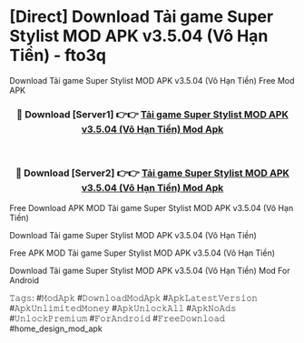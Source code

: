 # [Direct] Download Tải game Super Stylist MOD APK v3.5.04 (Vô Hạn Tiền) - fto3q
Download Tải game Super Stylist MOD APK v3.5.04 (Vô Hạn Tiền) Free Mod APK

<div align="center">
<h3>🔴 Download [Server1] 👉👉 <a href="https://apk-comot.site?title=Tải_game_Super_Stylist_MOD_APK_v3.5.04_(Vô_Hạn_Tiền)">Tải game Super Stylist MOD APK v3.5.04 (Vô Hạn Tiền) Mod Apk</a></h3><br>

<h3>🔴 Download [Server2] 👉👉 <a href="https://apk-comot.site?title=Tải_game_Super_Stylist_MOD_APK_v3.5.04_(Vô_Hạn_Tiền)">Tải game Super Stylist MOD APK v3.5.04 (Vô Hạn Tiền) Mod Apk</a></h3>
</div>


Free Download APK MOD Tải game Super Stylist MOD APK v3.5.04 (Vô Hạn Tiền)

Download Tải game Super Stylist MOD APK v3.5.04 (Vô Hạn Tiền) 

Free APK MOD Tải game Super Stylist MOD APK v3.5.04 (Vô Hạn Tiền) 

Download Tải game Super Stylist MOD APK v3.5.04 (Vô Hạn Tiền) Mod For Android

𝚃𝚊𝚐𝚜: #𝙼𝚘𝚍𝙰𝚙𝚔 #𝙳𝚘𝚠𝚗𝚕𝚘𝚊𝚍𝙼𝚘𝚍𝙰𝚙𝚔 #𝙰𝚙𝚔𝙻𝚊𝚝𝚎𝚜𝚝𝚅𝚎𝚛𝚜𝚒𝚘𝚗 #𝙰𝚙𝚔𝚄𝚗𝚕𝚒𝚖𝚒𝚝𝚎𝚍𝙼𝚘𝚗𝚎𝚢 #𝙰𝚙𝚔𝚄𝚗𝚕𝚘𝚌𝚔𝙰𝚕𝚕 #𝙰𝚙𝚔𝙽𝚘𝙰𝚍𝚜 #𝚄𝚗𝚕𝚘𝚌𝚔𝙿𝚛𝚎𝚖𝚒𝚞𝚖 #𝙵𝚘𝚛𝙰𝚗𝚍𝚛𝚘𝚒𝚍 #𝙵𝚛𝚎𝚎𝙳𝚘𝚠𝚗𝚕𝚘𝚊𝚍 #home_design_mod_apk